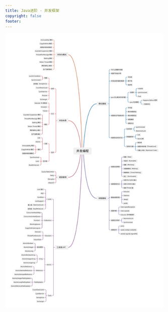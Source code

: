 ```yaml
---
title: Java进阶 - 并发框架
copyright: false
footer: 
---
```


![并发编程](../../.vuepress/public/img/并发编程.svg)